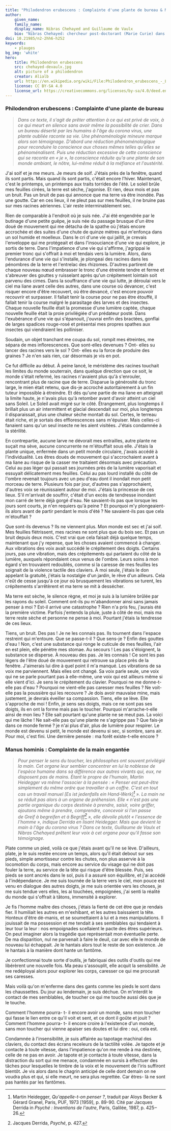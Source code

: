 ```yaml
---
title: "Philodendron erubescens : Complainte d'une plante de bureau & Manus hominis : Complainte de la main engantée"
author:
    given_name: 
    family_name: 
    display_name: Nibras Chehayed and Guillaume de Vaulx
    bio: "Nibras Chehayed: chercheur post-doctorant (Marie Curie) dans le domaine de la philosophie contemporaine, rattaché au CERILAC (Université de Paris) et à l’Institut français du Proche-Orient (CNRS). Il est l’auteur du Corps aux fils de l’écriture aux éditions Classiques Garnier. Nibras Chehayed is a post-doctoral researcher in contemporary philosophy, affiliated with the CERILAC (University of Paris) and the French Institute of the Near East. He is the author of Le Corps aux fils de l'écriture: Nietzsche après Derrida (Classiques Garnier). Guillaume de Vaulx is a philosopher, attached presently as researcher at the French Institute for the Near-East in Beirut. His principal field of research is classical Arabic philosophy, especially philosophy from the 9th and 10th century, and the history of zoology in Arabic language."
doi: 10.21985/n2-2hh6-h252
keywords:
    - plauges
bg_img: 'white'
hero:
    title: Philodendron erubescens
    src: chehayed-devaulx.jpg
    alt: picture of a philodendron   
    creator: Alialb 
    url: https://en.wikipedia.org/wiki/File:Philodendron_erubescens_-_Leaves.jpg
    license: CC BY-SA 4.0
    license_url: https://creativecommons.org/licenses/by-sa/4.0/deed.en
---
```


### Philodendron erubescens : Complainte d'une plante de bureau

> *Dans ce texte, il s'agit de prêter attention à ce qui est privé de voix, à ce qui meurt en silence sans avoir même la possibilité de crier. Dans un bureau déserté par les humains à l'âge du corona virus, une plante oubliée raconte sa vie. Une phénoménologie mineure marque alors son témoignage. D'abord une réduction phénoménologique pour reconduire la conscience aux choses mêmes telles qu'elles se phénoménalisent. Puis une réduction excessive de cette conscience qui se raconte en « je », la conscience réduite qu'a une plante de son monde ambiant, le nôtre, lui-même réduit à la méfiance et l'austérité.*

J'ai soif et je me meurs. Je meurs de soif. J'étais près de la fenêtre, quand ils sont partis. Mais quand ils sont partis, c'était encore l'hiver. Maintenant, c'est le printemps, un printemps aux traits torrides de l'été. Le soleil brûle mes feuilles cirées, la terre est sèche, j'agonise. Et rien, deux mois et pas un bruit. Pas un bruit de pas qui annonce que ma terre va être inondée. Pas une goutte. Car en ces lieux, il ne pleut pas sur mes feuilles, il ne bruine pas sur mes racines aériennes. L'air reste interminablement sec.

Rien de comparable à l'endroit où je suis née. J'ai été engendrée par le butinage d'une petite guêpe, je suis née du passage brusque d'un être doué de mouvement qui me détacha de la spathe où j'étais encore accrochée et des suites d'une chute de quinze mètres qui m'enfonça dans un sol humide et moelleux. Dans le cri d'une vie qui jaillit, je crevais l'enveloppe qui me protégeait et dans l'insouciance d'une vie qui explore, je sortis de terre. Dans l'impatience d'une vie qui s'affirme, j'agrippai le premier tronc qui s'offrait à moi et tendais vers la lumière. Alors, dans l'endurance d'une vie qui s'installe, je plongeai des racines dans les pénombres de la terre et l'entrelac des rhizomes. D'autres partirent de chaque nouveau nœud embrasser le tronc d'une étreinte tendre et ferme et s'abreuver des gouttes y ruisselant après qu'un crépitement lointain soit parvenu des cimes. Dans la souffrance d'une vie qui lutte, je déroulai vers le ciel ma liane avant celle des autres, dans une course où devancer, c'est risquer encore d'être recouvert, où être devancé, c'est encore pouvoir recouvrir et surpasser. Il fallait tenir la course pour ne pas être étouffé, il fallait tenir la course malgré le parasitage des larves et des insectes. Chaque nouvelle feuille était la promesse d'une lumière captée, chaque nouvelle feuille était la proie privilégiée d'un prédateur posté. Dans l'exubérance d'une vie qui s'épanouit, j'ouvrai enfin des bractées, gonflai de larges spadices rouge-rosé et présentai mes propres spathes aux insectes qui viendraient les polliniser.

Soudain, un objet tranchant me coupa du sol, rompit mes étreintes, me sépara de mes inflorescences. Que sont-elles devenues ? Ont- elles su lancer des racines vers le sol ? Ont- elles eu la force de produire des graines ? Je n'en sais rien, car désormais je vis en pot.

Ce fut difficile au début. À peine lancé, le méristème des racines touchait les limites du monde souterrain, dans quelque direction que ce soit, le monde s'était refermé, les racines n'avaient plus qu'à s'enrouler, rencontrant plus de racine que de terre. Disparue la générosité du tronc large, le mien était retenu, que dis-je accroché autoritairement à un fin tuteur impossible à étreindre. Et dès qu'une partie de ma liane en atteignait la limite haute, je n'avais plus qu'à retomber avant d'avoir atteint un ciel sans Soleil. Le Soleil avait migré sur le côté. Étrangement, plus longtemps il brillait plus un air intermittent et glacial descendait sur moi, plus longtemps il disparaissait, plus une chaleur sèche montait du sol. Certes, le terreau était riche, et je sortais des efflorescences sans m'épuiser. Mais celles-ci fanaient sans qu'un seul insecte ne les aient visitées. J'étais condamnée à la stérilité.

En contrepartie, aucune larve ne dévorait mes entrailles, autre plante ne suçait ma sève, aucune concurrente ne m'étouffait sous elle. J'étais la plante unique, enfermée dans un petit monde circulaire, j'avais accédé à l'individualité. Les êtres doués de mouvement qui s'accrochaient avant à ma liane au risque de la casser me traitaient désormais avec précaution. Celui au pas léger qui passait ses journées près de la lumière vaporisait et essuyait délicatement mes feuilles. Celui au pas lourd installé du côté de l'ombre revenait toujours avec un peu d'eau dont il inondait mon petit morceau de terre. Plusieurs fois par jour, d'autres pas s'approchaient, d'autres voix se réunissaient autour de moi. J'étais la princesse de ces lieux. S'il m'arrivait de souffrir, c'était d'un excès de tendresse inondant mon carré de terre déjà gorgé d'eau. Ne savaient-ils pas que lorsque les jours sont courts, je n'en requiers qu'à peine ? Et pourquoi m'y plongeaient-ils alors avant de partir pendant le mois d'été ? Ne savaient-ils pas que cela m'étouffait ?

Que sont-ils devenus ? Ils ne viennent plus. Mon monde est sec et j'ai soif. Mes feuilles flétrissent, mes racines ne sont plus que du bois sec. Et pas un bruit depuis deux mois. C'est vrai que cela faisait déjà quelque temps, maintenant que j'y repense, que les choses avaient commencé à changer. Aux vibrations des voix avait succédé le crépitement des doigts. Certains jours, pas une vibration, mais des crépitements qui partaient du côté de la lumière, auxquels répondaient ceux venus de l'ombre. Leurs soins à mon égard s'en trouvaient redoublés, comme si la caresse de mes feuilles les soignait de la violence tactile des claviers. À moi seule, j'étais le don appelant la gratuité, j'étais la nostalgie d'un jardin, le rêve d'un ailleurs. Cela n'eût de cesse jusqu'à ce jour où brusquement les vibrations se turent, les crépitements s'arrêtèrent et ma terre se mit à dessécher.

Ma terre est sèche, le silence règne, et moi je suis à la lumière brûlée par les rayons du soleil. Comment ont-ils pu m'abandonner ainsi sans jamais penser à moi ? Est-il arrivé une catastrophe ? Rien n'a pris feu, j'aurais été la première victime. Parfois j'entends la pluie, juste à côté de moi, mais ma terre reste sèche et personne ne pense à moi. Pourtant j'étais la tendresse de ces lieux.

Tiens, un bruit. Des pas ! Je ne les connais pas. Ils tournent dans l'espace restreint qui m'entoure. Que se passe-t-il ? Que sens-je ? Enfin des gouttes d'eau ! Non, c'est une substance qui ronge le cuticule de mes feuilles, l'air en est plein, elle pénètre mes stomae. Au secours ! Les pas s'éloignent, la substance se disperse. À nouveau des pas. Je les connais ! Ce sont les pas légers de l'être doué de mouvement qui retrouve sa place près de la fenêtre. J'aimerais lui dire à quel point il m'a manqué. Les vibrations de sa voix me parviennent. Mais elles ont changé. Sa voix parle seule, une voix qui ne se parle pourtant pas à elle-même, une voix qui est ailleurs même si elle vient d'ici. Je sens le crépitement du clavier. Pourquoi ne me donne-t-elle pas d'eau ? Pourquoi ne vient-elle pas caresser mes feuilles ? Ne voit-elle pas la poussière qui les recouvre ? Je dois avoir mauvaise mine, mais justement, je devrais éveiller sa compassion. Tiens, elle se lève. Elle s'approche de moi ! Enfin, je sens ses doigts, mais ce ne sont pas ses doigts, ils en ont la forme mais pas le toucher. Pourquoi m'arrache-t-elle ainsi de mon lieu ? Elle sait pourtant qu'une plante ne se meut pas. La voici qui me lâche ! Ne sait-elle pas qu'une plante ne s'agrippe pas ? Que fais-je dans ce monde fermé ? je n'ai plus d'air, plus de lumière pour respirer. Le monde est devenu si petit, le monde est devenu si sec, si sombre, sans air. Pour moi, c'est fini. Une dernière pensée : ma forêt existe-t-elle encore ?

### Manus hominis : Complainte de la main engantée

> _Pour penser le sens du toucher, les philosophes ont souvent privilégié la main. Cet organe leur sembler concentrer en lui la noblesse de l'espèce humaine dans sa différence aux autres vivants qui, eux, ne disposent pas de mains. Étant le propre de l'humain, Martin Heidegger va même l'associer à la pensée : « Penser est peut-être simplement du même ordre que travailler à un coffre. C'est en tout cas un travail manuel \[Es ist jedenfalls ein Hand-Werk\][^1] ». La main ne se réduit pas alors à un organe de préhension. Elle « n'est pas une partie organique du corps destinée à prendre, saisir, voire griffer, ajoutons même à prendre, comprendre, concevoir si l'on passe de Greif à begreifen et à Begriff[^2] », elle dévoile plutôt « l'essence de l'homme », indique Derrida en lisant Heidegger. Mais que devient la main à l'âge du corona virus ? Dans ce texte, Guillaume de Vaulx et Nibras Chehayed prêtent leur voix à cet organe pour qu'il fasse son témoignage._

Plate comme un pied, voilà ce que j'étais avant qu'il ne se lève. D'ailleurs, plate, je le suis restée encore un temps, alors qu'il était debout sur ses pieds, simple amortisseur contre les chutes, non plus asservie à la locomotion du corps, mais encore au service du visage qui ne doit pas fouler la terre, au service de la tête qui risque d'être blessée. Puis, ses pieds se sont ancrés dans le sol, puis il a assuré son équilibre, et j'ai accédé à l'indépendance. Je me suis tournée de la terre vers le ciel, mon pouce est venu en dialogue des autres doigts, je me suis orientée vers les choses, je me suis tendue vers elles, les ai touchées, empoignées, j'ai senti la réalité du monde qui s'offrait à tâtons, immensité à explorer.

Je fis l'homme maître des choses, j'étais la fierté de cet être que je rendais fier. Il humiliait les autres en m'exhibant, et les autres baissaient la tête. Honteux d'être dé-manis, et se soumettaient à lui et à mes manipulations. Il jouissait de ma possession et me tendait à ses semblables qui tendaient à leur tour la leur : nos empoignades scellaient le pacte des êtres supérieurs. On peut imaginer alors la tragédie que représentait mon éventuelle perte. De ma disparition, nul ne parvenait à faire le deuil, car avec elle le monde de nouveau lui échappait. Je le hantais alors tout le reste de son existence. Je le hantais à la manière dont hante un fantôme.

Je confectionnai toute sorte d'outils, je fabriquai des outils d'outils qui me libérèrent une nouvelle fois. Ma peau s'assouplit, elle acquit la sensibilité. Je me redéployai alors pour explorer les corps, caresser ce qui me procurait ses caresses.

Mais voilà qu'on m'enferme dans des gants comme les pieds le sont dans les chaussettes. Du jour au lendemain, je suis déchue. On m'interdit le contact de mes semblables, de toucher ce qui me touche aussi dès que je le touche.

Comment l'homme pourra- t- il encore avoir un monde, sans mon toucher qui fasse le lien entre ce qu'il voit et sent, et ce dont il goûte et jouit ? Comment l'homme pourra- t- il encore croire à l'existence d'un monde, sans mon toucher qui vienne apaiser ses doutes et lui dire : oui, cela est.

Condamnée à l'insensibilité, je suis affairée au tapotage machinal des claviers, du contact des écrans receleurs de la tactilité volée. Je tapote et je contacte à toute vitesse, dans l'impatience qu'on me rende à ma destinée, celle de ne pas en avoir. Je tapote et je contacte à toute vitesse, dans la distraction du sort qui me menace, condamnée en sursis à effectuer des tâches pour lesquelles le timbre de la voix et le mouvement de l'iris suffiront bientôt. Je vis alors dans le chagrin anticipé de celle dont demain on ne voudra plus et qui, si elle meurt, ne sera plus regrettée. Car êtres- là ne sont pas hantés par les fantômes.

[^1]: Martin Heidegger, *Qu'appelle-t-on penser* *?*, traduit par Aloys Becker & Gérard Granel, Paris, PUF, 1973 \[1959\], p. 89-90. Cité par Jacques Derrida in *Psyché* *: Inventions de l'autre*, Paris, Galilée, 1987, p. 425‒26.

[^2]: Jacques Derrida, *Psyché*, p. 427.
